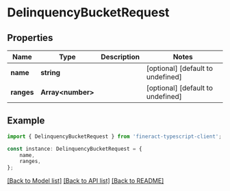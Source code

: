 # DelinquencyBucketRequest


## Properties

Name | Type | Description | Notes
------------ | ------------- | ------------- | -------------
**name** | **string** |  | [optional] [default to undefined]
**ranges** | **Array&lt;number&gt;** |  | [optional] [default to undefined]

## Example

```typescript
import { DelinquencyBucketRequest } from 'fineract-typescript-client';

const instance: DelinquencyBucketRequest = {
    name,
    ranges,
};
```

[[Back to Model list]](../README.md#documentation-for-models) [[Back to API list]](../README.md#documentation-for-api-endpoints) [[Back to README]](../README.md)
